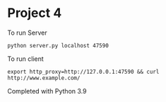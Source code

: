 # Project 4
To run Server
```
python server.py localhost 47590
```

To run client
```
export http_proxy=http://127.0.0.1:47590 && curl http://www.example.com/
```
Completed with Python 3.9